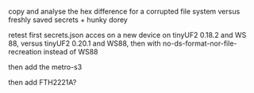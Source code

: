 copy and analyse the hex difference for a corrupted file system versus freshly saved secrets + hunky dorey

retest first secrets.json acces on a new device on tinyUF2 0.18.2 and WS 88, versus tinyUF2 0.20.1 and WS88, then with no-ds-format-nor-file-recreation instead of WS88

then add the metro-s3

then add FTH2221A?
